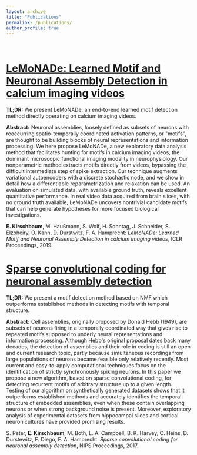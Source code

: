 ```yaml
---
layout: archive
title: "Publications"
permalink: /publications/
author_profile: true
---
```


  
  
&nbsp;

# [LeMoNADe: Learned Motif and Neuronal Assembly Detection in calcium imaging videos](https://openreview.net/pdf?id=SkloDjAqYm)

__TL;DR:__ We present LeMoNADe, an end-to-end learned motif detection method directly operating on calcium imaging videos.

__Abstract:__ Neuronal assemblies, loosely defined as subsets of neurons with reoccurring spatio-temporally coordinated activation patterns, or "motifs", are thought to be building blocks of neural representations and information processing. We here propose LeMoNADe, a new exploratory data analysis method that facilitates hunting for motifs in calcium imaging videos, the dominant microscopic functional imaging modality in neurophysiology. Our nonparametric method extracts motifs directly from videos, bypassing the difficult intermediate step of spike extraction. Our technique augments variational autoencoders with a discrete stochastic node, and we show in detail how a differentiable reparametrization and relaxation can be used. An evaluation on simulated data, with available ground truth, reveals excellent quantitative performance. In real video data acquired from brain slices, with no ground truth available, LeMoNADe uncovers nontrivial candidate motifs that can help generate hypotheses for more focused biological investigations.

__E. Kirschbaum__, M. Haußmann, S. Wolf, H. Sonntag, J. Schneider, S. Elzoheiry, O. Kann, D. Durstwitz, F. A. Hamprecht: _LeMoNADe: Learned Motif and Neuronal Assembly Detection in calcium imaging videos_, ICLR Proceedings, 2019.


# [Sparse convolutional coding for neuronal assembly detection](https://papers.nips.cc/paper/6958-sparse-convolutional-coding-for-neuronal-assembly-detection)

__TL;DR:__ We present a motif detection method based on NMF which outperforms established methods in detecting motifs with temporal structure.

__Abstract:__ Cell assemblies, originally proposed by Donald Hebb (1949), are subsets of neurons firing in a temporally coordinated way that gives rise to repeated motifs supposed to underly neural representations and information processing. Although Hebb's original proposal dates back many decades, the detection of assemblies and their role in coding is still an open and current research topic, partly because simultaneous recordings from large populations of neurons became feasible only relatively recently. Most current and easy-to-apply computational techniques focus on the identification of strictly synchronously spiking neurons. In this paper we propose a new algorithm, based on sparse convolutional coding, for detecting recurrent motifs of arbitrary structure up to a given length. Testing of our algorithm on synthetically generated datasets shows that it outperforms established methods and accurately identifies the temporal structure of embedded assemblies, even when these contain overlapping neurons or when strong background noise is present. Moreover, exploratory analysis of experimental datasets from hippocampal slices and cortical neuron cultures have provided promising results.

S. Peter, __E. Kirschbaum__, M. Both, L. A. Campbell, B. K. Harvey, C. Heins, D. Durstewitz, F. Diego, F. A. Hamprecht: _Sparse convolutional coding for neuronal assembly detection_, NIPS Proceedings, 2017.

